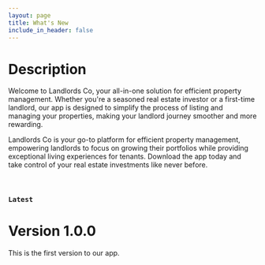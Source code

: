 ```yaml
---
layout: page
title: What's New
include_in_header: false
---
```


# Description
Welcome to Landlords Co, your all-in-one solution for efficient property management. Whether you're a seasoned real estate investor or a first-time landlord, our app is designed to simplify the process of listing and managing your properties, making your landlord journey smoother and more rewarding.

Landlords Co is your go-to platform for efficient property management, empowering landlords to focus on growing their portfolios while providing exceptional living experiences for tenants. Download the app today and take control of your real estate investments like never before.

<br>

### `Latest`
# **Version 1.0.0**
This is the first version to our app. 